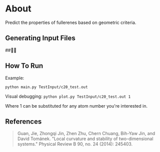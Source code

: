 # About
Predict the properties of fullerenes based on geometric criteria.

## Generating Input Files

##🤷🏻‍

## How To Run
Example:

`python main.py TestInput/c20_test.out`

Visual debugging:
`python plot.py TestInput/c20_test.out 1`

Where 1 can be substituted for any atom number you're interested in.

## References

> Guan, Jie, Zhongqi Jin, Zhen Zhu, Chern Chuang, Bih-Yaw Jin, and David
> Tománek. "Local curvature and stability of two-dimensional systems." Physical
> Review B 90, no. 24 (2014): 245403.
